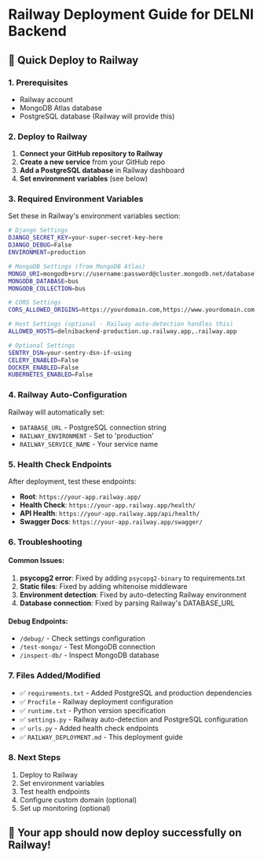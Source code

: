 # Railway Deployment Guide for DELNI Backend

## 🚀 Quick Deploy to Railway

### 1. Prerequisites
- Railway account
- MongoDB Atlas database
- PostgreSQL database (Railway will provide this)

### 2. Deploy to Railway

1. **Connect your GitHub repository to Railway**
2. **Create a new service** from your GitHub repo
3. **Add a PostgreSQL database** in Railway dashboard
4. **Set environment variables** (see below)

### 3. Required Environment Variables

Set these in Railway's environment variables section:

```bash
# Django Settings
DJANGO_SECRET_KEY=your-super-secret-key-here
DJANGO_DEBUG=False
ENVIRONMENT=production

# MongoDB Settings (from MongoDB Atlas)
MONGO_URI=mongodb+srv://username:password@cluster.mongodb.net/database?retryWrites=true&w=majority
MONGODB_DATABASE=bus
MONGODB_COLLECTION=bus

# CORS Settings
CORS_ALLOWED_ORIGINS=https://yourdomain.com,https://www.yourdomain.com

# Host Settings (optional - Railway auto-detection handles this)
ALLOWED_HOSTS=delnibackend-production.up.railway.app,.railway.app

# Optional Settings
SENTRY_DSN=your-sentry-dsn-if-using
CELERY_ENABLED=False
DOCKER_ENABLED=False
KUBERNETES_ENABLED=False
```

### 4. Railway Auto-Configuration

Railway will automatically set:
- `DATABASE_URL` - PostgreSQL connection string
- `RAILWAY_ENVIRONMENT` - Set to 'production'
- `RAILWAY_SERVICE_NAME` - Your service name

### 5. Health Check Endpoints

After deployment, test these endpoints:

- **Root**: `https://your-app.railway.app/`
- **Health Check**: `https://your-app.railway.app/health/`
- **API Health**: `https://your-app.railway.app/api/health/`
- **Swagger Docs**: `https://your-app.railway.app/swagger/`

### 6. Troubleshooting

#### Common Issues:

1. **psycopg2 error**: Fixed by adding `psycopg2-binary` to requirements.txt
2. **Static files**: Fixed by adding whitenoise middleware
3. **Environment detection**: Fixed by auto-detecting Railway environment
4. **Database connection**: Fixed by parsing Railway's DATABASE_URL

#### Debug Endpoints:

- `/debug/` - Check settings configuration
- `/test-mongo/` - Test MongoDB connection
- `/inspect-db/` - Inspect MongoDB database

### 7. Files Added/Modified

- ✅ `requirements.txt` - Added PostgreSQL and production dependencies
- ✅ `Procfile` - Railway deployment configuration
- ✅ `runtime.txt` - Python version specification
- ✅ `settings.py` - Railway auto-detection and PostgreSQL configuration
- ✅ `urls.py` - Added health check endpoints
- ✅ `RAILWAY_DEPLOYMENT.md` - This deployment guide

### 8. Next Steps

1. Deploy to Railway
2. Set environment variables
3. Test health endpoints
4. Configure custom domain (optional)
5. Set up monitoring (optional)

## 🎉 Your app should now deploy successfully on Railway! 